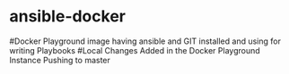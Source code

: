 # ansible-docker
#Docker Playground image having ansible and GIT installed and using for writing Playbooks
#Local Changes Added in the Docker Playground Instance Pushing to master

